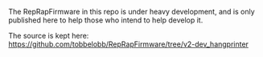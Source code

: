 The RepRapFirmware in this repo is under heavy development, and is only published here to help those who intend to help develop it.

The source is kept here:
https://github.com/tobbelobb/RepRapFirmware/tree/v2-dev_hangprinter
